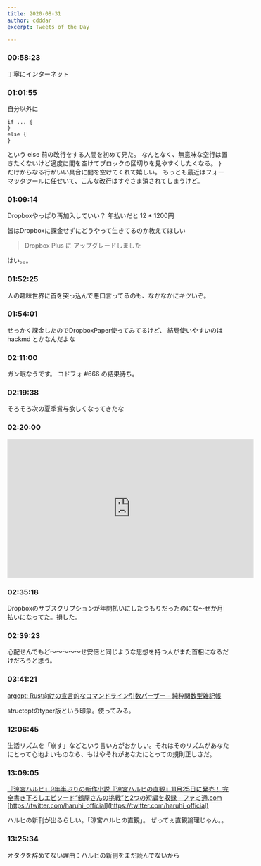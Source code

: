 ```yaml
---
title: 2020-08-31
author: cdddar
excerpt: Tweets of the Day

---
```


### 00:58:23

丁寧にインターネット

### 01:01:55

自分以外に

```
if ... {
}
else {
}
```

という else 前の改行をする人間を初めて見た。
なんとなく、無意味な空行は置きたくないけど適度に間を空けてブロックの区切りを見やすくしたくなる。
`}` だけからなる行がいい具合に間を空けてくれて嬉しい。
もっとも最近はフォーマッタツールに任せいて、こんな改行はすぐさま消されてしまうけど。

### 01:09:14

Dropboxやっぱり再加入していい？ 年払いだと 12 * 1200円

皆はDropboxに課金せずにどうやって生きてるのか教えてほしい

> Dropbox Plus に
> アップグレードしました

はい。。。

### 01:52:25

人の趣味世界に首を突っ込んで悪口言ってるのも、なかなかにキツいぞ。

### 01:54:01

せっかく課金したのでDropboxPaper使ってみてるけど、
結局使いやすいのは hackmd とかなんだよな

### 02:11:00

ガン眠なうです。
コドフォ #666 の結果待ち。

### 02:19:38

そろそろ次の夏季賞与欲しくなってきたな

### 02:20:00

<iframe width="560" height="315" src="https://www.youtube.com/embed/auuXEgkJNZE" frameborder="0" allow="accelerometer; autoplay; encrypted-media; gyroscope; picture-in-picture" allowfullscreen></iframe>

### 02:35:18

Dropboxのサブスクリプションが年間払いにしたつもりだったのにな～ぜか月払いになってた。損した。

### 02:39:23

心配せんでもど～～～～～せ安倍と同じような思想を持つ人がまた首相になるだけだろうと思う。

### 03:41:21

[argopt: Rust向けの宣言的なコマンドライン引数パーザー - 純粋関数型雑記帳 ](https://tanakh.hatenablog.com/entry/2020/08/31/032946)

structoptのtyper版という印象。使ってみる。

### 12:06:45

生活リズムを「崩す」などという言い方がおかしい。それはそのリズムがあなたにとって心地よいものなら、もはやそれがあなたにとっての規則正しさだ。

### 13:09:05

[『涼宮ハルヒ』9年半ぶりの新作小説『涼宮ハルヒの直観』11月25日に発売！ 完全書き下ろしエピソード“鶴屋さんの挑戦”と2つの短編を収録 - ファミ通.com ](https://www.famitsu.com/news/202008/31204890.html)
[https://twitter.com/haruhi_official](https://twitter.com/haruhi_official)

ハルヒの新刊が出るらしい。「涼宮ハルヒの直観」。
ぜってぇ直観論理じゃん。。

### 13:25:34

オタクを辞めてない理由：ハルヒの新刊をまだ読んでないから
